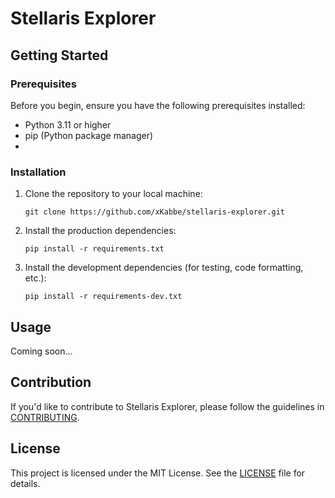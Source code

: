 # Stellaris Explorer

## Getting Started

### Prerequisites

Before you begin, ensure you have the following prerequisites installed:

- Python 3.11 or higher
- pip (Python package manager)
- 
### Installation

1. Clone the repository to your local machine:

    ```shell
    git clone https://github.com/xKabbe/stellaris-explorer.git
    ```

2. Install the production dependencies:

    ```shell
    pip install -r requirements.txt
    ```

3. Install the development dependencies (for testing, code formatting, etc.):

    ```shell
    pip install -r requirements-dev.txt
    ```

## Usage

Coming soon...

## Contribution

If you'd like to contribute to Stellaris Explorer, please follow the guidelines in [CONTRIBUTING](CONTRIBUTING.md).

## License

This project is licensed under the MIT License.
See the [LICENSE](LICENSE) file for details.
